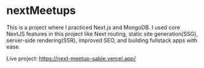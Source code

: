 # nextMeetups

This is a project where I practiced Next.js and MongoDB. I used core NextJS features in this project like Next routing, 
static site generation(SSG), server-side rendering(SSR), improved SEO, and building fullstack apps with ease.

Live project: https://next-meetup-sable.vercel.app/
